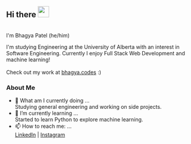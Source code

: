 ## Hi there <img src="https://raw.githubusercontent.com/MartinHeinz/MartinHeinz/master/wave.gif" width="30px">
</br> I'm Bhagya Patel (he/him)

I'm studying Engineering at the University of Alberta with an interest in Software Engineering. Currently I enjoy Full Stack Web Development and machine learning!</br></br>
Check out my work at [bhagya.codes](https://bhagya.codes/) :)

### About Me
- 🔭 What am I currently doing ... </br>
  Studying general engineering and working on side projects. </br>
- 🌱 I’m currently learning ... </br>
  Started to learn Python to explore machine learning. </br>
- 📫 How to reach me: ... </br>
[LinkedIn](https://www.linkedin.com/in/bhagyap/) | [Instagram](https://www.instagram.com/look_its_bhagya/)
